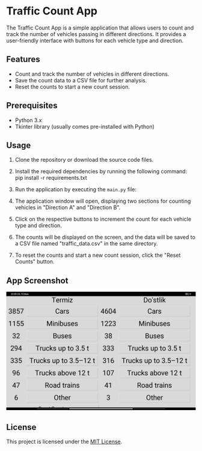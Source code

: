 # Traffic Count App

The Traffic Count App is a simple application that allows users to count and track the number of vehicles passing in different directions. It provides a user-friendly interface with buttons for each vehicle type and direction.

## Features

- Count and track the number of vehicles in different directions.
- Save the count data to a CSV file for further analysis.
- Reset the counts to start a new count session.

## Prerequisites

- Python 3.x
- Tkinter library (usually comes pre-installed with Python)

## Usage

1. Clone the repository or download the source code files.
2. Install the required dependencies by running the following command:
pip install -r requirements.txt

3. Run the application by executing the `main.py` file:


4. The application window will open, displaying two sections for counting vehicles in "Direction A" and "Direction B".
5. Click on the respective buttons to increment the count for each vehicle type and direction.
6. The counts will be displayed on the screen, and the data will be saved to a CSV file named "traffic_data.csv" in the same directory.
7. To reset the counts and start a new count session, click the "Reset Counts" button.

## App Screenshot

![App Screenshot](app_screenshot.png)

## License

This project is licensed under the [MIT License](LICENSE).

